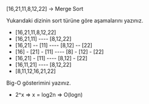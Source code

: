 [16,21,11,8,12,22] -> Merge Sort

Yukarıdaki dizinin sort türüne göre aşamalarını yazınız.

* [16,21,11,8,12,22]
* [16,21,11] ---- [8,12,22]
* [16,21] -- [11] ---- [8,12] -- [22]
* [16] - [21] - [11] ---- [8] - [12] - [22]
* [16,21] - [11] ---- [8,12] - [22]
* [16,11,21] ---- [8,12,22]
* [8,11,12,16,21,22]

Big-O gösterimini yazınız.
 
 * 2^x => x = log2n => O(logn)
